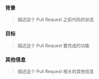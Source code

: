 ### 背景
> 描述这个 Pull Request 之前代码的状态

### 目标
> 描述这个 Pull Request 要完成的功能

### 其他信息
> 描述这个 Pull Request 相关的其他信息
